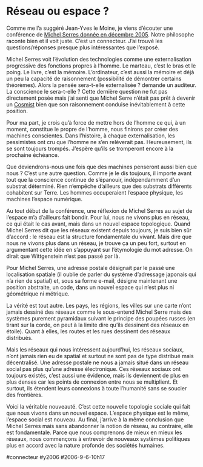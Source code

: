 # Réseau ou espace ?

Comme me l’a suggéré Jean-Yves le Moine, je viens d’écouter une conférence de [Michel Serres donnée en décembre 2005](http://interstices.inrialpes.fr/display.jsp?id=c_15918&qs=catName%3Dtrue%26searchInFiles%3Dfalse%26submit.y%3D2%26text%3Dserre%26textSearch%3Dtrue%26catName2%3Dtrue%26mode%3Dall%26replaceFileDoc%3Dtrue%26submit.x%3D14%26searchInArchives%3Dfalse%26id%3Djalios_5124%26jsp%3Dfront%252Fquery.jsp). Notre philosophe raconte bien et il voit juste. C’est un connecteur. J’ai trouvé les questions/réponses presque plus intéressantes que l’exposé.

Michel Serres voit l’évolution des technologies comme une externalisation progressive des fonctions propres à l’homme. Le marteau, c’est le bras et le poing. Le livre, c’est la mémoire. L’ordinateur, c’est aussi la mémoire et déjà un peu la capacité de raisonnement (possibilité de démontrer certains théorèmes). Alors la pensée sera-t-elle externalisée ? demande un auditeur. La conscience le sera-t-elle ? Cette dernière question ne fut pas directement posée mais j’ai senti que Michel Serre n’était pas prêt à devenir un [Cosmist](../6/cosmists-vs-terrans.md) bien que son raisonnement conduise inévitablement à cette position.

Pour ma part, je crois qu’à force de mettre hors de l’homme ce qui, à un moment, constitue le propre de l’homme, nous finirons par créer des machines conscientes. Dans l’histoire, à chaque externalisation, les pessimistes ont cru que l’homme ne s’en relèverait pas. Heureusement, ils se sont toujours trompés. J’espère qu’ils se tromperont encore à la prochaine échéance.

Que deviendrons-nous une fois que des machines penseront aussi bien que nous ? C’est une autre question. Comme je le dis toujours, il importe avant tout que la conscience continue de s’épanouir, indépendamment d’un substrat déterminé. Rien n’empêche d’ailleurs que des substrats différents cohabitent sur Terre. Les hommes occuperaient l’espace physique, les machines l’espace numérique.

Au tout début de la conférence, une réflexion de Michel Serres au sujet de l’espace m’a d’ailleurs fait bondir. Pour lui, nous ne vivons plus en réseau, ce qui était le cas avant, mais dans un nouvel espace topologique. Quand Michel Serres dit que les réseaux existent depuis toujours, je suis bien sûr d’accord : le réseau est la structure fondamentale du vivant. Mais dire que nous ne vivons plus dans un réseau, je trouve ça un peu fort, surtout en argumentant cette idée en s’appuyant sur l’étymologie du mot adresse. On dirait que Wittgenstein n’est pas passé par là.

Pour Michel Serres, une adresse postale désignait par le passé une localisation spatiale (il oublie de parler du système d’adressage japonais qui n’a rien de spatial) et, sous sa forme e-mail, désigne maintenant une position abstraite, un code, dans un nouvel espace qui n’est plus ni géométrique ni métrique.

La vérité est tout autre. Les pays, les régions, les villes sur une carte n’ont jamais dessiné des réseaux comme le sous-entend Michel Serre mais des systèmes purement pyramidaux suivant le principe des poupées russes (en tirant sur la corde, on peut à la limite dire qu’ils dessinent des réseaux en étoile). Quant à elles, les routes et les rues dessinent des réseaux distribués.

Mais les réseaux qui nous intéressent aujourd’hui, les réseaux sociaux, n’ont jamais rien eu de spatial et surtout ne sont pas de type distribué mais décentralisé. Une adresse postale ne nous a jamais situé dans un réseau social pas plus qu’une adresse électronique. Ces réseaux sociaux ont toujours existés, c’est aussi une évidence, mais ils deviennent de plus en plus denses car les points de connexion entre nous se multiplient. Et surtout, ils étendent leurs connexions à toute l’humanité sans se soucier des frontières.

Voici la véritable nouveauté. C’est cette nouvelle topologie sociale qui fait que nous vivons dans un nouvel espace. L’espace physique est le même, l’espace social est nouveau. Au final, j’arrive à la même conclusion que Michel Serres mais sans abandonner la notion de réseau, au contraire, elle est fondamentale. Parce que nous comprenons de mieux en mieux les réseaux, nous commençons à entrevoir de nouveaux systèmes politiques plus en accord avec la nature profonde des sociétés humaines.

#connecteur #y2006 #2006-9-6-10h17
